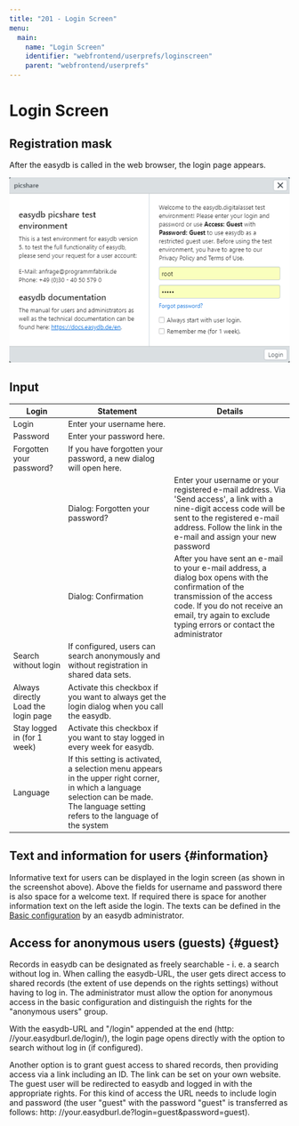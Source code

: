 ```yaml
---
title: "201 - Login Screen"
menu:
  main:
    name: "Login Screen"
    identifier: "webfrontend/userprefs/loginscreen"
    parent: "webfrontend/userprefs"
---
```


# Login Screen

## Registration mask

After the easydb is called in the web browser, the login page appears.

![](login_text_en_en.png)

## Input

| Login | Statement | Details |
|----|---|---|
| Login | Enter your username here. ||
| Password | Enter your password here. ||
|Forgotten your password? | If you have forgotten your password, a new dialog will open here. ||
|| Dialog: Forgotten your password?| Enter your username or your registered e-mail address. Via 'Send access', a link with a nine-digit access code will be sent to the registered e-mail address. Follow the link in the e-mail and assign your new password |
|| Dialog: Confirmation | After you have sent an e-mail to your e-mail address, a dialog box opens with the confirmation of the transmission of the access code. If you do not receive an email, try again to exclude typing errors or contact the administrator |
|Search without login | If configured, users can search anonymously and without registration in shared data sets. ||
| Always directly Load the login page | Activate this checkbox if you want to always get the login dialog when you call the easydb. ||
| Stay logged in (for 1 week) | Activate this checkbox if you want to stay logged in every week for easydb. ||
| Language | If this setting is activated, a selection menu appears in the upper right corner, in which a language selection can be made. The language setting refers to the language of the system |

## Text and information for users {#information}

Informative text for users can be displayed in the login screen (as shown in the screenshot above). Above the fields for username and password there is also space for a welcome text. If required there is space for another information text on the left aside the login. The texts can be defined in the [Basic configuration](../../administration/base-config) by an easydb administrator.

## Access for anonymous users (guests) {#guest}

Records in easydb can be designated as freely searchable - i. e. a search without log in. When calling the easydb-URL, the user gets direct access to shared records (the extent of use depends on the rights settings) without having to log in. The administrator must allow the option for anonymous access in the basic configuration and distinguish the rights for the "anonymous users" group.

With the easydb-URL and "/login" appended at the end (http: //your.easydburl.de/login/), the login page opens directly with the option to search without log in (if configured).

Another option is to grant guest access to shared records, then providing access via a link including an ID. The link can be set on your own website. The guest user will be redirected to easydb and logged in with the appropriate rights. For this kind of access the URL needs to include login and password (the user "guest" with the password "guest" is transferred as follows: http: //your.easydburl.de?login=guest&password=guest\).
